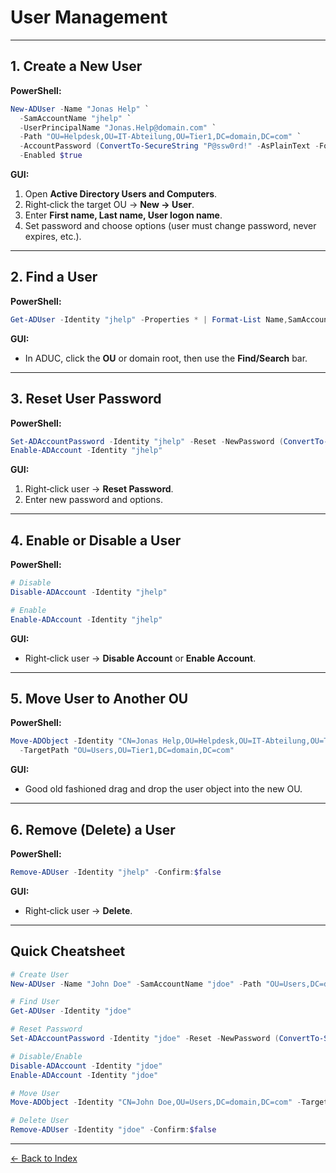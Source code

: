 # User Management

---

## 1. Create a New User
**PowerShell:**
```powershell
New-ADUser -Name "Jonas Help" `
  -SamAccountName "jhelp" `
  -UserPrincipalName "Jonas.Help@domain.com" `
  -Path "OU=Helpdesk,OU=IT-Abteilung,OU=Tier1,DC=domain,DC=com" `
  -AccountPassword (ConvertTo-SecureString "P@ssw0rd!" -AsPlainText -Force) `
  -Enabled $true
```

**GUI:**
1. Open **Active Directory Users and Computers**.
2. Right‑click the target OU -> **New -> User**.
3. Enter **First name, Last name, User logon name**.
4. Set password and choose options (user must change password, never expires, etc.).

---

## 2. Find a User
**PowerShell:**
```powershell
Get-ADUser -Identity "jhelp" -Properties * | Format-List Name,SamAccountName,DistinguishedName,Enabled
```

**GUI:**
- In ADUC, click the **OU** or domain root, then use the **Find/Search** bar.

---

## 3. Reset User Password
**PowerShell:**
```powershell
Set-ADAccountPassword -Identity "jhelp" -Reset -NewPassword (ConvertTo-SecureString "NewP@ssw0rd123" -AsPlainText -Force)
Enable-ADAccount -Identity "jhelp"
```

**GUI:**
1. Right‑click user -> **Reset Password**.
2. Enter new password and options.

---

## 4. Enable or Disable a User
**PowerShell:**
```powershell
# Disable
Disable-ADAccount -Identity "jhelp"

# Enable
Enable-ADAccount -Identity "jhelp"
```

**GUI:**
- Right‑click user -> **Disable Account** or **Enable Account**.

---

## 5. Move User to Another OU
**PowerShell:**
```powershell
Move-ADObject -Identity "CN=Jonas Help,OU=Helpdesk,OU=IT-Abteilung,OU=Tier1,DC=domain,DC=com" `
  -TargetPath "OU=Users,OU=Tier1,DC=domain,DC=com"
```

**GUI:**
- Good old fashioned drag and drop the user object into the new OU.

---

## 6. Remove (Delete) a User
**PowerShell:**
```powershell
Remove-ADUser -Identity "jhelp" -Confirm:$false
```

**GUI:**
- Right‑click user -> **Delete**.

---

## Quick Cheatsheet
```powershell
# Create User
New-ADUser -Name "John Doe" -SamAccountName "jdoe" -Path "OU=Users,DC=domain,DC=com" -AccountPassword (ConvertTo-SecureString "P@ssw0rd!" -AsPlainText -Force) -Enabled $true

# Find User
Get-ADUser -Identity "jdoe"

# Reset Password
Set-ADAccountPassword -Identity "jdoe" -Reset -NewPassword (ConvertTo-SecureString "NewP@ssw0rd" -AsPlainText -Force)

# Disable/Enable
Disable-ADAccount -Identity "jdoe"
Enable-ADAccount -Identity "jdoe"

# Move User
Move-ADObject -Identity "CN=John Doe,OU=Users,DC=domain,DC=com" -TargetPath "OU=Helpdesk,DC=domain,DC=com"

# Delete User
Remove-ADUser -Identity "jdoe" -Confirm:$false
```

---

[← Back to Index](../AD.md)

